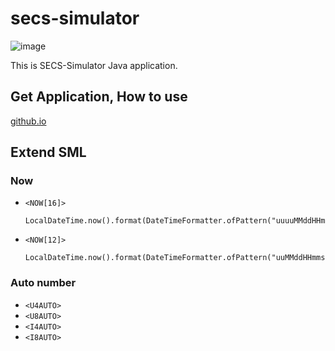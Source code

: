 # secs-simulator

![image](https://kenta-shimizu.github.io/secs-simulator/swing.png)

This is SECS-Simulator Java application.

## Get Application, How to use

[github.io](https://kenta-shimizu.github.io/secs-simulator/index.html)

## Extend SML

### Now

- `<NOW[16]>`

  ```
  LocalDateTime.now().format(DateTimeFormatter.ofPattern("uuuuMMddHHmmssSS"));
  ```

- `<NOW[12]>`

  ```
  LocalDateTime.now().format(DateTimeFormatter.ofPattern("uuMMddHHmmss"));
  ```

### Auto number

- `<U4AUTO>`
- `<U8AUTO>`
- `<I4AUTO>`
- `<I8AUTO>`
